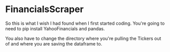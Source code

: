 # FinancialsScraper
So this is what I wish I had found when I first started coding. You're going to need to pip install YahooFinancials and pandas. 

You also have to change the directory where you're pulling the Tickers out of and where you are saving the dataframe to.


